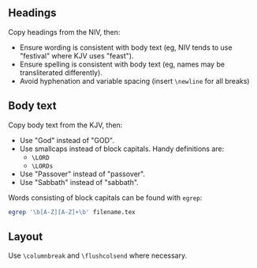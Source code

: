 Headings
--------

Copy headings from the NIV, then:

- Ensure wording is consistent with body text (eg, NIV tends to use "festival" where KJV uses "feast").
- Ensure spelling is consistent with body text (eg, names may be transliterated differently).
- Avoid hyphenation and variable spacing (insert `\newline` for all breaks)


Body text
---------

Copy body text from the KJV, then:

- Use "God" instead of "GOD".
- Use smallcaps instead of block capitals.  Handy definitions are:
  - `\LORD`
  - `\LORDs`
- Use "Passover" instead of "passover".
- Use "Sabbath" instead of "sabbath".

Words consisting of block capitals can be found with `egrep`:

```bash
egrep '\b[A-Z][A-Z]+\b' filename.tex
```

Layout
------

Use `\columnbreak` and `\flushcolsend` where necessary.

